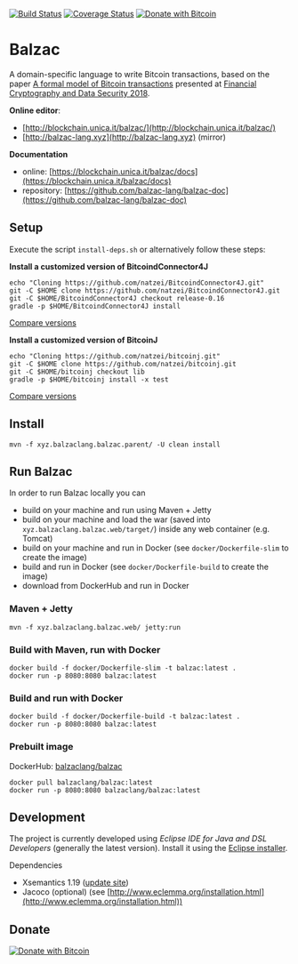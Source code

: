 [![Build Status](https://travis-ci.org/balzac-lang/balzac.svg?branch=master)](https://travis-ci.org/balzac-lang/balzac)
[![Coverage Status](https://coveralls.io/repos/github/balzac-lang/balzac/badge.svg)](https://coveralls.io/github/balzac-lang/balzac)
[![Donate with Bitcoin](https://en.cryptobadges.io/badge/micro/1BALZaCuLUEnGYv6TJLMkya6QG1oxM8fKg)](https://en.cryptobadges.io/donate/1BALZaCuLUEnGYv6TJLMkya6QG1oxM8fKg)

# Balzac

A domain-specific language to write Bitcoin transactions, based on the paper
[A formal model of Bitcoin transactions](https://eprint.iacr.org/2017/1124.pdf) presented at [Financial Cryptography and Data Security 2018](http://fc18.ifca.ai/).

**Online editor**:

- [http://blockchain.unica.it/balzac/](http://blockchain.unica.it/balzac/)
- [http://balzac-lang.xyz](http://balzac-lang.xyz) (mirror)

**Documentation**

- online: [https://blockchain.unica.it/balzac/docs](https://blockchain.unica.it/balzac/docs)
- repository: [https://github.com/balzac-lang/balzac-doc](https://github.com/balzac-lang/balzac-doc)




## Setup

Execute the script `install-deps.sh` or alternatively follow these steps:

**Install a customized version of BitcoindConnector4J**
```
echo "Cloning https://github.com/natzei/BitcoindConnector4J.git"
git -C $HOME clone https://github.com/natzei/BitcoindConnector4J.git
git -C $HOME/BitcoindConnector4J checkout release-0.16
gradle -p $HOME/BitcoindConnector4J install
```
[Compare versions](https://github.com/SulacoSoft/BitcoindConnector4J/compare/master...natzei:master)

**Install a customized version of BitcoinJ**
```
echo "Cloning https://github.com/natzei/bitcoinj.git"
git -C $HOME clone https://github.com/natzei/bitcoinj.git
git -C $HOME/bitcoinj checkout lib
gradle -p $HOME/bitcoinj install -x test
```
[Compare versions](https://github.com/bitcoinj/bitcoinj/compare/master...natzei:lib)

## Install
```
mvn -f xyz.balzaclang.balzac.parent/ -U clean install
```

## Run Balzac

In order to run Balzac locally you can

- build on your machine and run using Maven + Jetty
- build on your machine and load the war (saved into `xyz.balzaclang.balzac.web/target/`) inside any web container (e.g. Tomcat)
- build on your machine and run in Docker (see `docker/Dockerfile-slim` to create the image)
- build and run in Docker (see `docker/Dockerfile-build` to create the image)
- download from DockerHub and run in Docker

### Maven + Jetty

```
mvn -f xyz.balzaclang.balzac.web/ jetty:run
```

### Build with Maven, run with Docker

```
docker build -f docker/Dockerfile-slim -t balzac:latest .
docker run -p 8080:8080 balzac:latest
```

### Build and run with Docker

```
docker build -f docker/Dockerfile-build -t balzac:latest .
docker run -p 8080:8080 balzac:latest
```

### Prebuilt image

DockerHub: [balzaclang/balzac](https://hub.docker.com/r/balzaclang/balzac)

```
docker pull balzaclang/balzac:latest
docker run -p 8080:8080 balzaclang/balzac:latest
```


## Development

The project is currently developed using *Eclipse IDE for Java and DSL Developers* (generally the latest version).
Install it using the [Eclipse installer](http://www.eclipse.org/downloads/eclipse-packages/).

Dependencies
- Xsemantics 1.19 ([update site](http://download.eclipse.org/xsemantics/milestones/1.19/))
- Jacoco (optional) (see [http://www.eclemma.org/installation.html](http://www.eclemma.org/installation.html))

## Donate

[![Donate with Bitcoin](https://en.cryptobadges.io/badge/big/1BALZaCuLUEnGYv6TJLMkya6QG1oxM8fKg)](https://en.cryptobadges.io/donate/1BALZaCuLUEnGYv6TJLMkya6QG1oxM8fKg)

